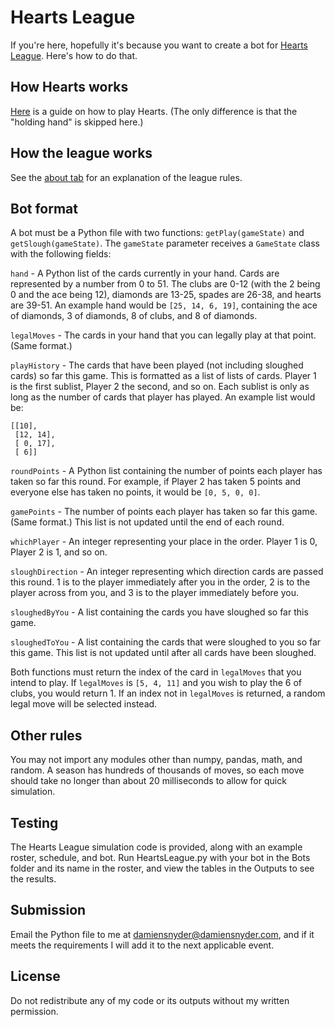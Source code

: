 # Hearts League
If you're here, hopefully it's because you want to create a bot for [Hearts League](https://hearts.damiensnyder.com/). Here's how to do that.

## How Hearts works
[Here](http://mark.random-article.com/hearts/intro.html) is a guide on how to play Hearts. (The only difference is that the "holding hand" is skipped here.)

## How the league works
See the [about tab](https://hearts.damiensnyder.com/) for an explanation of the league rules.

## Bot format
A bot must be a Python file with two functions: `getPlay(gameState)` and `getSlough(gameState)`. The `gameState` parameter receives a `GameState` class with the following fields:

`hand` - A Python list of the cards currently in your hand. Cards are represented by a number from 0 to 51. The clubs are 0-12 (with the 2 being 0 and the ace being 12), diamonds are 13-25, spades are 26-38, and hearts are 39-51. An example hand would be `[25, 14, 6, 19]`, containing the ace of diamonds, 3 of diamonds, 8 of clubs, and 8 of diamonds.

`legalMoves` - The cards in your hand that you can legally play at that point. (Same format.)

`playHistory` - The cards that have been played (not including sloughed cards) so far this game. This is formatted as a list of lists of cards. Player 1 is the first sublist, Player 2 the second, and so on. Each sublist is only as long as the number of cards that player has played. An example list would be:

```
[[10],
 [12, 14],
 [ 0, 17],
 [ 6]]
```

`roundPoints` - A Python list containing the number of points each player has taken so far this round. For example, if Player 2 has taken 5 points and everyone else has taken no points, it would be `[0, 5, 0, 0]`.

`gamePoints` - The number of points each player has taken so far this game. (Same format.) This list is not updated until the end of each round.

`whichPlayer` - An integer representing your place in the order. Player 1 is 0, Player 2 is 1, and so on.

`sloughDirection` - An integer representing which direction cards are passed this round. 1 is to the player immediately after you in the order, 2 is to the player across from you, and 3 is to the player immediately before you.

`sloughedByYou` - A list containing the cards you have sloughed so far this game.

`sloughedToYou` - A list containing the cards that were sloughed to you so far this game. This list is not updated until after all cards have been sloughed.

Both functions must return the index of the card in `legalMoves` that you intend to play. If `legalMoves` is `[5, 4, 11]` and you wish to play the 6 of clubs, you would return 1. If an index not in `legalMoves` is returned, a random legal move will be selected instead.

## Other rules

You may not import any modules other than numpy, pandas, math, and random. A season has hundreds of thousands of moves, so each move should take no longer than about 20 milliseconds to allow for quick simulation.

## Testing

The Hearts League simulation code is provided, along with an example roster, schedule, and bot. Run HeartsLeague.py with your bot in the Bots folder and its name in the roster, and view the tables in the Outputs to see the results.

## Submission

Email the Python file to me at damiensnyder@damiensnyder.com, and if it meets the requirements I will add it to the next applicable event.

## License

Do not redistribute any of my code or its outputs without my written permission.
